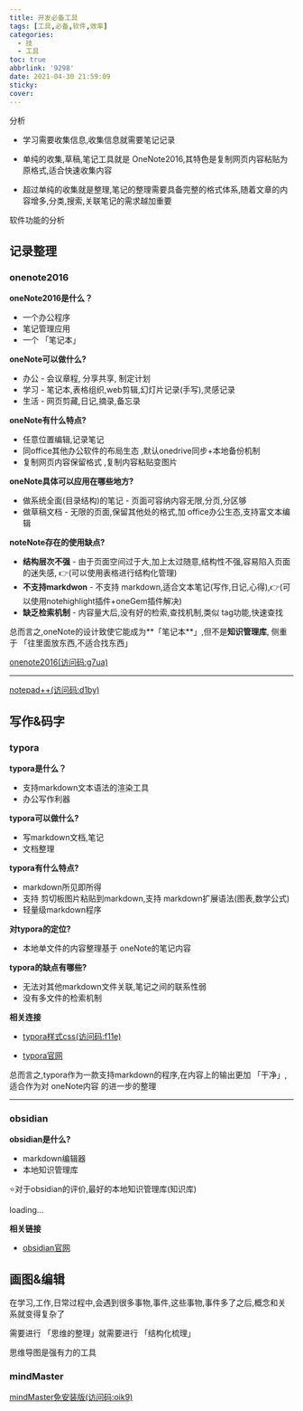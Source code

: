 ```yaml
---
title: 开发必备工具
tags: [工具,必备,软件,效率]
categories:
  - 技
  - 工具
toc: true
abbrlink: '9298'
date: 2021-04-30 21:59:09
sticky:
cover:
---
```












分析

- 学习需要收集信息,收集信息就需要笔记记录

- 单纯的收集,草稿,笔记工具就是 OneNote2016,其特色是复制网页内容粘贴为原格式,适合快速收集内容

- 超过单纯的收集就是整理,笔记的整理需要具备完整的格式体系,随着文章的内容增多,分类,搜索,关联笔记的需求越加重要



软件功能的分析



## 记录整理

### onenote2016



**oneNote2016是什么？**

- 一个办公程序
- 笔记管理应用
- 一个 「笔记本」

**oneNote可以做什么?**

- 办公 - 会议章程, 分享共享, 制定计划
- 学习 - 笔记本,表格组织,web剪辑,幻灯片记录(手写),灵感记录
- 生活 - 网页剪藏,日记,摘录,备忘录

**oneNote有什么特点?**

- 任意位置编辑,记录笔记
- 同office其他办公软件的布局生态 ,默认onedrive同步+本地备份机制
- 复制网页内容保留格式 ,复制内容粘贴变图片



**oneNote具体可以应用在哪些地方?**

- 做系统全面(目录结构)的笔记 - 页面可容纳内容无限,分页,分区够
- 做草稿文档 - 无限的页面,保留其他处的格式,加 office办公生态,支持富文本编辑



**noteNote存在的使用缺点?**

- **结构层次不强** - 由于页面空间过于大,加上太过随意,结构性不强,容易陷入页面的迷失感, 👉(可以使用表格进行结构化管理)
- **不支持markdwon** - 不支持 markdown,适合文本笔记(写作,日记,心得),👉(可以使用notehighlight插件+oneGem插件解决)
- **缺乏检索机制** - 内容量大后,没有好的检索,查找机制,类似 tag功能,快速查找



总而言之,oneNote的设计致使它能成为**「笔记本**」,但不是**知识管理库**, 侧重于 「往里面放东西,不适合找东西」



[onenote2016(访问码:g7ua)](https://cloud.189.cn/t/BNvIZrFJbyYv )

---



[notepad++(访问码:d1by)](https://cloud.189.cn/t/6vUZFnUfAFji)

 



## 写作&码字

### typora

**typora是什么？**

- 支持markdown文本语法的渲染工具
- 办公写作利器



**typora可以做什么?**

- 写markdown文档,笔记
- 文档整理



**typora有什么特点?**

- markdown所见即所得
- 支持 剪切板图片粘贴到markdown,支持 markdown扩展语法(图表,数学公式)
- 轻量级markdown程序

**对typora的定位?**

- 本地单文件的内容整理基于 oneNote的笔记内容



**typora的缺点有哪些?**

- 无法对其他markdown文件关联,笔记之间的联系性弱
- 没有多文件的检索机制



**相关连接**

- [typora样式css(访问码:f11e)](https://cloud.189.cn/t/J7VF3yaIjuqq)

- [typora官网](https://typora.io/)



总而言之,typora作为一款支持markdown的程序,在内容上的输出更加 「干净」,适合作为对 oneNote内容 的进一步的整理

---



### obsidian



**obsidian是什么?**

- markdown编辑器
- 本地知识管理库



⭐对于obsidian的评价,最好的本地知识管理库(知识库)



loading...



**相关链接**

- [obsidian官网](https://obsidian.md/)

## 画图&编辑

在学习,工作,日常过程中,会遇到很多事物,事件,这些事物,事件多了之后,概念和关系就变得复杂了

需要进行 「思维的整理」就需要进行 「结构化梳理」

思维导图是强有力的工具



### mindMaster



[mindMaster免安装版(访问码:oik9)](https://cloud.189.cn/t/QNRjQf2qam6b )



